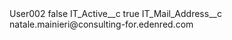 <?xml version="1.0" encoding="UTF-8"?>
<CustomMetadata xmlns="http://soap.sforce.com/2006/04/metadata" xmlns:xsi="http://www.w3.org/2001/XMLSchema-instance" xmlns:xsd="http://www.w3.org/2001/XMLSchema">
    <label>User002</label>
    <protected>false</protected>
    <values>
        <field>IT_Active__c</field>
        <value xsi:type="xsd:boolean">true</value>
    </values>
    <values>
        <field>IT_Mail_Address__c</field>
        <value xsi:type="xsd:string">natale.mainieri@consulting-for.edenred.com</value>
    </values>
</CustomMetadata>
